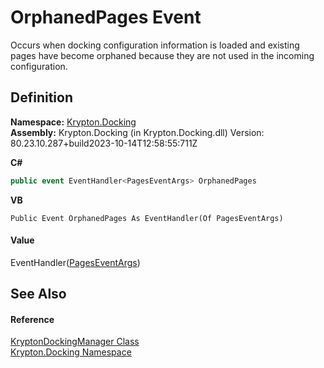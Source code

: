 # OrphanedPages Event


Occurs when docking configuration information is loaded and existing pages have become orphaned because they are not used in the incoming configuration.



## Definition
**Namespace:** <a href="98399376-cf41-9454-4b4d-4fab2ca20bc7.md">Krypton.Docking</a>  
**Assembly:** Krypton.Docking (in Krypton.Docking.dll) Version: 80.23.10.287+build2023-10-14T12:58:55:711Z

**C#**
``` C#
public event EventHandler<PagesEventArgs> OrphanedPages
```
**VB**
``` VB
Public Event OrphanedPages As EventHandler(Of PagesEventArgs)
```



#### Value
EventHandler(<a href="16f1fabb-1199-103b-f109-c22005cd36bb.md">PagesEventArgs</a>)

## See Also


#### Reference
<a href="6c9c237d-95cb-a4ce-72c6-cd7684d3287e.md">KryptonDockingManager Class</a>  
<a href="98399376-cf41-9454-4b4d-4fab2ca20bc7.md">Krypton.Docking Namespace</a>  
